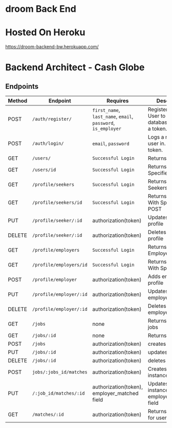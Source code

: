 # droom Back End

# Hosted On Heroku 
https://droom-backend-bw.herokuapp.com/

# Backend Architect - Cash Globe

## Endpoints
| Method | Endpoint               | Requires                        | Description                                                             |
| ------ | ---------------------- | ------------------------------- | ----------------------------------------------------------------------- |
| POST   | `/auth/register/`      | `first_name`, `last_name`, `email`, `password`, `is_employer`| Registers a New User to our database. Creates a token.                  |
| POST   | `/auth/login/`         | `email`, `password`          | Logs a returning user in. Creates a token.           
| GET   | `/users/`         | `Successful Login`          | Returns All Users
| GET   | `/users/id`         | `Successful Login`          |  Returns User With Specified Id      
| GET   | `/profile/seekers`         | `Successful Login`          |  Returns All Seekers        
| GET   | `/profile/seekers/id`         | `Successful Login`          |  Returns Seeker With Specified Id   POST | `/profile/seeker` | authorization(token) | Adds seeker’s profile
PUT | `/profile/seeker/:id` | authorization(token) | Updates seekers profile
DELETE | `/profile/seeker/:id` | authorization(token) | Deletes seeekers profile   
| GET   | `/profile/employers`         | `Successful Login`          |  Returns All Employers    
| GET   | `/profile/employers/id`         | `Successful Login`          |  Returns Employer With Specified Id   
POST | `/profile/employer` | authorization(token) | Adds employer’s profile
PUT | `/profile/employer/:id` | authorization(token) | Updates selected employer
DELETE | `/profile/employer/:id` | authorization(token) | Deletes selected employer
GET | `/jobs` | none | Returns a list of jobs
GET | `/jobs/:id` | none | Returns job with id
POST | `/jobs` | authorization(token) | creates new job
PUT | `/jobs/:id` | authorization(token) | updates job
DELETE | `/jobs/:id` | authorization(token) | deletes job
POST | `jobs/:jobs_id/matches` | authorization(token) | Creates a matched instance for user
PUT | `/:job_id/matches/:id` | authorization(token), employer_matched field | Updates matched instance to have employer_matched field
GET | `/matches/:id` | authorization(token)| Returns matches for user

